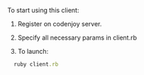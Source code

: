 To start using this client:

1. Register on codenjoy server.

2. Specify all necessary params in client.rb

3. To launch:
  ```ruby
    ruby client.rb
  ```
